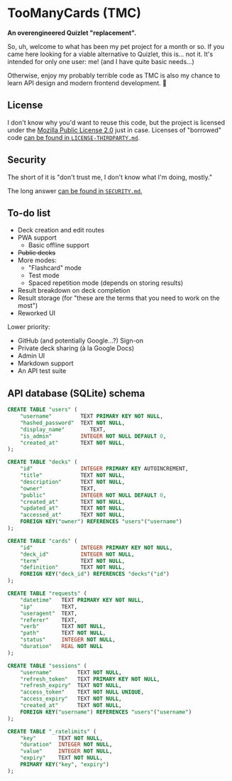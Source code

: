 # TooManyCards (TMC)

**An overengineered Quizlet "replacement".**

So, uh, welcome to what has been my pet project for a month or so. If you came here
looking for a viable alternative to Quizlet, this is... not it. It's intended for only one
user: me! (and I have quite basic needs...)

Otherwise, enjoy my probably terrible code as TMC is also my chance to learn API design
and modern frontend development. 🌺

## License

I don't know why you'd want to reuse this code, but the project is licensed under the
[Mozilla Public License 2.0](./LICENSE.txt) just in case. Licenses of "borrowed" code
[can be found in `LICENSE-THIRDPARTY.md`](./LICENSE-THIRDPARTY.md).

## Security

The short of it is "don't trust me, I don't know what I'm doing, mostly."

The long answer [can be found in `SECURITY.md`.](./SECURITY.md)

## To-do list

- Deck creation and edit routes
- PWA support
  - Basic offline support
- ~~Public decks~~
- More modes:
  - "Flashcard" mode
  - Test mode
  - Spaced repetition mode (depends on storing results)
- Result breakdown on deck completion
- Result storage (for "these are the terms that you need to work on the most")
- Reworked UI

Lower priority:

- GitHub (and potentially Google...?) Sign-on
- Private deck sharing (à la Google Docs)
- Admin UI
- Markdown support
- An API test suite

## API database (SQLite) schema

```sql
CREATE TABLE "users" (
    "username"         TEXT PRIMARY KEY NOT NULL,
    "hashed_password"  TEXT NOT NULL,
    "display_name"        TEXT,
    "is_admin"         INTEGER NOT NULL DEFAULT 0,
    "created_at"       TEXT NOT NULL,
);

CREATE TABLE "decks" (
    "id"               INTEGER PRIMARY KEY AUTOINCREMENT,
    "title"            TEXT NOT NULL,
    "description"      TEXT NOT NULL,
    "owner"            TEXT,
    "public"           INTEGER NOT NULL DEFAULT 0,
    "created_at"       TEXT NOT NULL,
    "updated_at"       TEXT NOT NULL,
    "accessed_at"      TEXT NOT NULL,
    FOREIGN KEY("owner") REFERENCES "users"("username")
);

CREATE TABLE "cards" (
    "id"               INTEGER PRIMARY KEY NOT NULL,
    "deck_id"          INTEGER NOT NULL,
    "term"             TEXT NOT NULL,
    "definition"       TEXT NOT NULL,
    FOREIGN KEY("deck_id") REFERENCES "decks"("id")
);

CREATE TABLE "requests" (
    "datetime"   TEXT PRIMARY KEY NOT NULL,
    "ip"         TEXT,
    "useragent"  TEXT,
    "referer"    TEXT,
    "verb"       TEXT NOT NULL,
    "path"       TEXT NOT NULL,
    "status"     INTEGER NOT NULL,
    "duration"   REAL NOT NULL
);

CREATE TABLE "sessions" (
    "username"	      TEXT NOT NULL,
    "refresh_token"	  TEXT PRIMARY KEY NOT NULL,
    "refresh_expiry"  TEXT NOT NULL,
    "access_token"    TEXT NOT NULL UNIQUE,
    "access_expiry"   TEXT NOT NULL,
    "created_at"      TEXT NOT NULL,
    FOREIGN KEY("username") REFERENCES "users"("username")
);

CREATE TABLE "_ratelimits" (
    "key"       TEXT NOT NULL,
    "duration"  INTEGER NOT NULL,
    "value"     INTEGER NOT NULL,
    "expiry"    TEXT NOT NULL,
    PRIMARY KEY("key", "expiry")
);
```
